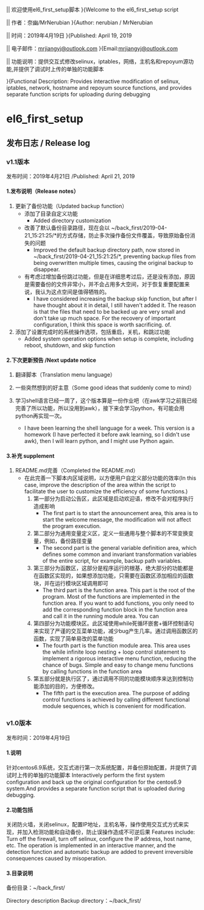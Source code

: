 || 欢迎使用el6_first_setup脚本		}{Welcome to the el6_first_setup script

|| 作者：奈幽/MrNerubian			}{Author: nerubian / MrNerubian

|| 时间：2019年4月19日				}{Published: April 19, 2019

|| 电子邮件：mrjiangyj@outlook.com	}{Email:mrjiangyj@outlook.com

|| 功能说明：提供交互式修改selinux，iptables，网络，主机名和repoyum源功能,并提供了调试时上传的单独的功能脚本

}{Functional Description: Provides interactive modification of selinux, iptables, network, hostname and repoyum source functions, and provides separate function scripts for uploading during debugging

# el6_first_setup

## 发布日志 / Release log

### v1.1版本

发布时间：2019年4月21日  /Published: April 21, 2019

#### 1.发布说明（Release notes）

1. 更新了备份功能（Updated backup function）
   - 添加了目录自定义功能
     - Added directory customization
   - 改善了默认备份目录路径，现在会以 ~/back_first/2019-04-21_15:21:25/*的方式存储，防止多次操作备份文件覆盖，导致原始备份消失的问题
     - Improved the default backup directory path, now stored in ~/back_first/2019-04-21_15:21:25/*, preventing backup files from being overwritten multiple times, causing the original backup to disappear.
   - 有考虑过增加备份跳过功能，但是在详细思考过后，还是没有添加，原因是需要备份的文件非常小，并不会占用多大空间，对于恢复重要配置来说，我认为这点空间是值得牺牲的。
     - I have considered increasing the backup skip function, but after I have thought about it in detail, I still haven't added it. The reason is that the files that need to be backed up are very small and don't take up much space. For the recovery of important configuration, I think this space is worth sacrificing. of.
2. 添加了设置完成时的系统操作选项，包括重启，关机，和跳过功能
   - Added system operation options when setup is complete, including reboot, shutdown, and skip function

#### 2.下次更新预告 /Next update notice

1. 翻译脚本（Translation menu language）
2. 一些突然想到的好主意（Some good ideas that suddenly come to mind）

3. 学习shell语言已经一周了，这个版本算是一份作业吧（在awk学习之前我已经完善了所以功能，所以没用到awk），接下来会学习python，有可能会用python再实现一次。
   - I have been learning the shell language for a week. This version is a homework (I have perfected it before awk learning, so I didn't use awk), then I will learn python, and I might use Python again.

#### 3.补充  supplement

1. README.md完善（Completed the README.md）
   - 在此完善一下脚本内区域说明，以方便用户自定义部分功能的效率(In this case, improve the description of the area within the script to facilitate the user to customize the efficiency of some functions.)
     1. 第一部分为启动公告区，此区域是启动欢迎语，修改不会对程序执行造成影响
        - The first part is to start the announcement area, this area is to start the welcome message, the modification will not affect the program execution.
     2. 第二部分为通用变量定义区，定义一些通用与整个脚本的不常变换变量，例如，备份路径变量
        - The second part is the general variable definition area, which defines some common and invariant transformation variables of the entire script, for example, backup path variables.
     3. 第三部分为函数区，这部分是程序运行的根基，绝大部分的功能都是在函数区实现的，如果想添加功能，只需要在函数区添加相应的函数块，并在运行模块区域调用即可
        - The third part is the function area. This part is the root of the program. Most of the functions are implemented in the function area. If you want to add functions, you only need to add the corresponding function block in the function area and call it in the running module area. You can
     4. 第四部分为功能模块区。此区域使用while死循环嵌套+循环控制语句来实现了严谨的交互菜单功能，减少bug产生几率。通过调用函数区的函数，实现了简单易改的菜单功能
        - The fourth part is the function module area. This area uses the while infinite loop nesting + loop control statement to implement a rigorous interactive menu function, reducing the chance of bugs. Simple and easy to change menu functions by calling functions in the function area
     5. 第五部分就是执行区了，通过调用不同的功能模块顺序来达到控制功能添加的目的，方便修改。
        - The fifth part is the execution area. The purpose of adding control functions is achieved by calling different functional module sequences, which is convenient for modification.

### v1.0版本

发布时间：2019年4月19日

#### 1.说明

针对centos6.9系统，交互式进行第一次系统配置，并备份原始配置，并提供了调试时上传的单独的功能脚本
Interactively perform the first system configuration and back up the original configuration for the centos6.9 system.And provides a separate function script that is uploaded during debugging.

#### 2.功能包括

关闭防火墙，关闭selinux，配置IP地址，主机名等，操作使用交互式方式来实现，并加入检测功能和自动备份，防止误操作造成不可逆后果
Features include:
Turn off the firewall, turn off selinux, configure the IP address, host name, etc. The operation is implemented in an interactive manner, and the detection function and automatic backup are added to prevent irreversible consequences caused by misoperation.

#### 3.目录说明

备份目录：~/back_first/

Directory description
Backup directory：~/back_first/
